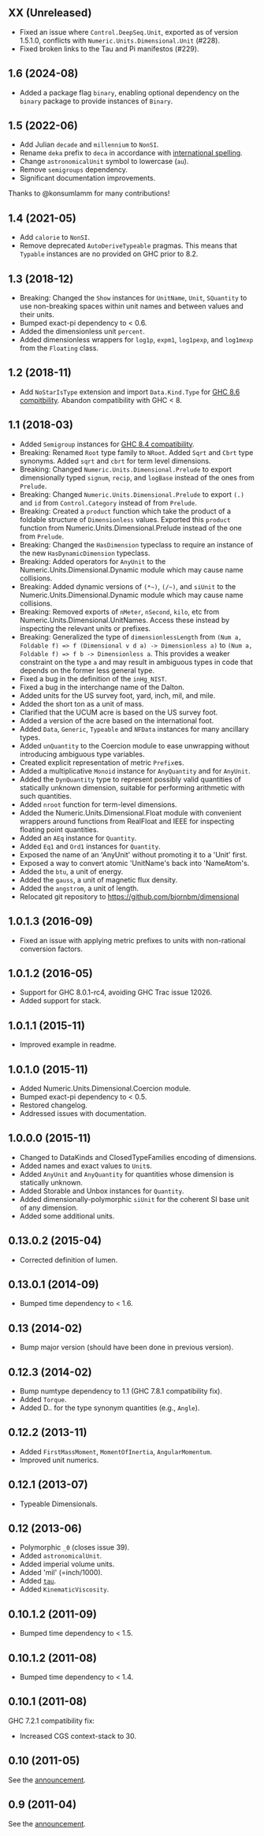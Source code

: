 XX (Unreleased)
-------------

* Fixed an issue where `Control.DeepSeq.Unit`, exported as of version 1.5.1.0, conflicts with `Numeric.Units.Dimensional.Unit` (#228).
* Fixed broken links to the Tau and Pi manifestos (#229).

1.6 (2024-08)
-------------

* Added a package flag `binary`, enabling optional dependency on the `binary` package to provide instances of `Binary`.

1.5 (2022-06)
-------------
* Add Julian `decade` and `millennium` to `NonSI`.
* Rename `deka` prefix to `deca` in accordance with [international spelling](https://www.bipm.org/documents/20126/41483022/SI-Brochure-9.pdf/fcf090b2-04e6-88cc-1149-c3e029ad8232).
* Change `astronomicalUnit` symbol to lowercase (`au`).
* Remove `semigroups` dependency.
* Significant documentation improvements.

Thanks to @konsumlamm for many contributions!


1.4 (2021-05)
-------------
* Add `calorie` to `NonSI`.
* Remove deprecated `AutoDeriveTypeable` pragmas. This means that `Typable` instances are no provided on GHC prior to 8.2.

1.3 (2018-12)
-------------
* Breaking: Changed the `Show` instances for `UnitName`, `Unit`, `SQuantity` to use non-breaking spaces
  within unit names and between values and their units.
* Bumped exact-pi dependency to < 0.6.
* Added the dimensionless unit `percent`.
* Added dimensionless wrappers for `log1p`, `expm1`, `log1pexp`, and `log1mexp` from the `Floating` class.

1.2 (2018-11)
-------------
* Add `NoStarIsType` extension and import `Data.Kind.Type` for [GHC 8.6 compitbility](https://github.com/ghc-proposals/ghc-proposals/blob/05721788de9ab6538def68c3c2c9dec50c9f24a8/proposals/0020-no-type-in-type.rst). Abandon compatibility with GHC < 8.

1.1 (2018-03)
-------------
* Added `Semigroup` instances for [GHC 8.4 compatibility](https://ghc.haskell.org/trac/ghc/wiki/Migration/8.4#SemigroupMonoidsuperclasses).
* Breaking: Renamed `Root` type family to `NRoot`. Added `Sqrt` and `Cbrt` type
  synonyms. Added `sqrt` and `cbrt` for term level dimensions.
* Breaking: Changed `Numeric.Units.Dimensional.Prelude` to export dimensionally
  typed `signum`, `recip`, and `logBase` instead of the ones from `Prelude`.
* Breaking: Changed `Numeric.Units.Dimensional.Prelude` to export `(.)` and `id`
  from `Control.Category` instead of from `Prelude`.
* Breaking: Created a `product` function which take the product of a foldable structure of
  `Dimensionless` values. Exported this `product` function from Numeric.Units.Dimensional.Prelude
  instead of the one from `Prelude`.
* Breaking: Changed the `HasDimension` typeclass to require an instance of the new
  `HasDynamicDimension` typeclass.
* Breaking: Added operators for `AnyUnit` to the Numeric.Units.Dimensional.Dynamic
  module which may cause name collisions.
* Breaking: Added dynamic versions of `(*~)`, `(/~)`, and `siUnit` to the Numeric.Units.Dimensional.Dynamic
  module which may cause name collisions.
* Breaking: Removed exports of `nMeter`, `nSecond`, `kilo`, etc from Numeric.Units.Dimensional.UnitNames.
  Access these instead by inspecting the relevant units or prefixes.
* Breaking: Generalized the type of `dimensionlessLength` from
  `(Num a, Foldable f) => f (Dimensional v d a) -> Dimensionless a)` to
  `(Num a, Foldable f) => f b -> Dimensionless a`. This provides a weaker constraint on the type `a`
  and may result in ambiguous types in code that depends on the former less general type.
* Fixed a bug in the definition of the `inHg_NIST`.
* Fixed a bug in the interchange name of the Dalton.
* Added units for the US survey foot, yard, inch, mil, and mile.
* Added the short ton as a unit of mass.
* Clarified that the UCUM acre is based on the US survey foot.
* Added a version of the acre based on the international foot.
* Added `Data`, `Generic`, `Typeable` and `NFData` instances for many ancillary types.
* Added `unQuantity` to the Coercion module to ease unwrapping without
  introducing ambiguous type variables.
* Created explicit representation of metric `Prefix`es.
* Added a multiplicative `Monoid` instance for `AnyQuantity` and for `AnyUnit`.
* Added the `DynQuantity` type to represent possibly valid quantities of statically
  unknown dimension, suitable for performing arithmetic with such quantities.
* Added `nroot` function for term-level dimensions.
* Added the Numeric.Units.Dimensional.Float module with convenient wrappers around functions
  from RealFloat and IEEE for inspecting floating point quantities.
* Added an `AEq` instance for `Quantity`.
* Added `Eq1` and `Ord1` instances for `Quantity`.
* Exposed the name of an 'AnyUnit' without promoting it to a 'Unit' first.
* Exposed a way to convert atomic 'UnitName's back into 'NameAtom's.
* Added the `btu`, a unit of energy.
* Added the `gauss`, a unit of magnetic flux density.
* Added the `angstrom`, a unit of length.
* Relocated git repository to https://github.com/bjornbm/dimensional

1.0.1.3 (2016-09)
-----------------
* Fixed an issue with applying metric prefixes to units with non-rational conversion factors.

1.0.1.2 (2016-05)
-----------------
* Support for GHC 8.0.1-rc4, avoiding GHC Trac issue 12026.
* Added support for stack.

1.0.1.1 (2015-11)
-----------------
* Improved example in readme.

1.0.1.0 (2015-11)
-----------------
* Added Numeric.Units.Dimensional.Coercion module.
* Bumped exact-pi dependency to < 0.5.
* Restored changelog.
* Addressed issues with documentation.

1.0.0.0 (2015-11)
-----------------
* Changed to DataKinds and ClosedTypeFamilies encoding of dimensions.
* Added names and exact values to `Unit`s.
* Added `AnyUnit` and `AnyQuantity` for quantities whose dimension is statically unknown.
* Added Storable and Unbox instances for `Quantity`.
* Added dimensionally-polymorphic `siUnit` for the coherent SI base unit of any dimension.
* Added some additional units.

0.13.0.2 (2015-04)
------------------
*  Corrected definition of lumen.


0.13.0.1 (2014-09)
------------------
*  Bumped time dependency to < 1.6.


0.13 (2014-02)
--------------
*  Bump major version (should have been done in previous version).


0.12.3 (2014-02)
----------------
*  Bump numtype dependency to 1.1 (GHC 7.8.1 compatibility fix).
*  Added `Torque`.
*  Added D.. for the type synonym quantities (e.g., `Angle`).


0.12.2 (2013-11)
----------------
*  Added `FirstMassMoment`, `MomentOfInertia`, `AngularMomentum`.
*  Improved unit numerics.


0.12.1 (2013-07)
----------------
*  Typeable Dimensionals.


0.12 (2013-06)
--------------
*  Polymorphic `_0` (closes issue 39).
*  Added `astronomicalUnit`.
*  Added imperial volume units.
*  Added 'mil' (=inch/1000).
*  Added [`tau`][3].
*  Added `KinematicViscosity`.

[3]: https://tauday.com/tau-manifesto


0.10.1.2 (2011-09)
------------------
*  Bumped time dependency to < 1.5.


0.10.1.2 (2011-08)
------------------
*  Bumped time dependency to < 1.4.


0.10.1 (2011-08)
----------------
GHC 7.2.1 compatibility fix:

*  Increased CGS context-stack to 30.


0.10 (2011-05)
--------------
See the [announcement][2].

[2]: https://flygdynamikern.blogspot.se/2011/05/announce-dimensional-010.html


0.9 (2011-04)
-------------
See the [announcement][1].

[1]: https://flygdynamikern.blogspot.se/2011/04/announce-dimensional-09.html
